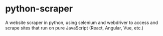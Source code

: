# python-scraper
A website scraper in python, using selenium and webdriver to access and scrape sites that run on pure JavaScript (React, Angular, Vue, etc.)

